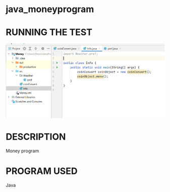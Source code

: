 # java_moneyprogram
# RUNNING THE TEST
<img src="newSnip.PNG">

# DESCRIPTION
Money program

# PROGRAM USED
Java
